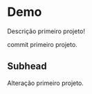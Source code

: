 # Demo

Descrição primeiro projeto!

commit primeiro projeto.


## Subhead

Alteração primeiro projeto.